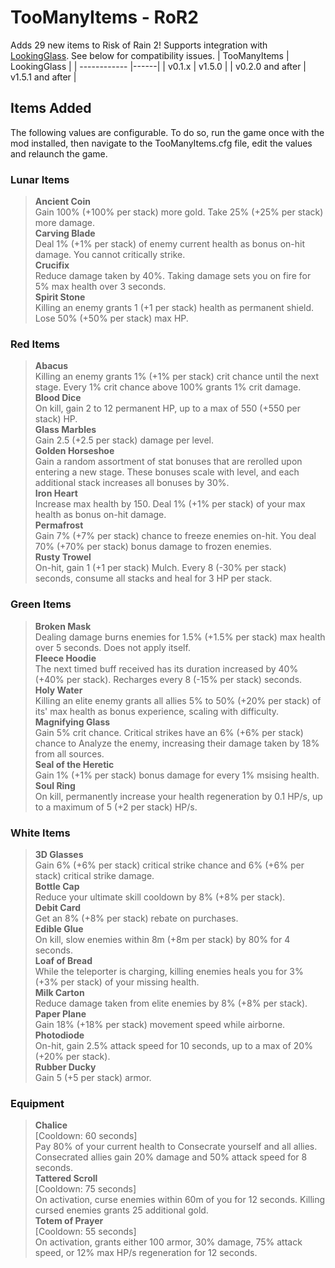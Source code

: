 # TooManyItems - RoR2
Adds 29 new items to Risk of Rain 2!
Supports integration with [LookingGlass](https://thunderstore.io/package/DropPod/LookingGlass/). See below for compatibility issues.
| TooManyItems | LookingGlass |
| ------------ |------|
| v0.1.x           | v1.5.0 |
| v0.2.0 and after | v1.5.1 and after |

## Items Added
The following values are configurable. To do so, run the game once with the mod installed, then navigate to the TooManyItems.cfg file, edit the values and relaunch the game.
### Lunar Items
> **Ancient Coin**  
> Gain 100% (+100% per stack) more gold. Take 25% (+25% per stack) more damage.  
> **Carving Blade**  
> Deal 1% (+1% per stack) of enemy current health as bonus on-hit damage. You cannot critically strike.  
> **Crucifix**  
> Reduce damage taken by 40%. Taking damage sets you on fire for 5% max health over 3 seconds.  
> **Spirit Stone**  
> Killing an enemy grants 1 (+1 per stack) health as permanent shield. Lose 50% (+50% per stack) max HP.  

### Red Items
> **Abacus**  
> Killing an enemy grants 1% (+1% per stack) crit chance until the next stage. Every 1% crit chance above 100% grants 1% crit damage.  
> **Blood Dice**  
> On kill, gain 2 to 12 permanent HP, up to a max of 550 (+550 per stack) HP.  
> **Glass Marbles**  
> Gain 2.5 (+2.5 per stack) damage per level.  
> **Golden Horseshoe**  
> Gain a random assortment of stat bonuses that are rerolled upon entering a new stage. These bonuses scale with level, and each additional stack increases all bonuses by 30%.  
> **Iron Heart**  
> Increase max health by 150. Deal 1% (+1% per stack) of your max health as bonus on-hit damage.  
> **Permafrost**  
> Gain 7% (+7% per stack) chance to freeze enemies on-hit. You deal 70% (+70% per stack) bonus damage to frozen enemies.  
> **Rusty Trowel**  
> On-hit, gain 1 (+1 per stack) Mulch. Every 8 (-30% per stack) seconds, consume all stacks and heal for 3 HP per stack.  

### Green Items
> **Broken Mask**  
> Dealing damage burns enemies for 1.5% (+1.5% per stack) max health over 5 seconds. Does not apply itself.  
> **Fleece Hoodie**  
> The next timed buff received has its duration increased by 40% (+40% per stack). Recharges every 8 (-15% per stack) seconds.  
> **Holy Water**  
> Killing an elite enemy grants all allies 5% to 50% (+20% per stack) of its' max health as bonus experience, scaling with difficulty.  
> **Magnifying Glass**  
> Gain 5% crit chance. Critical strikes have an 6% (+6% per stack) chance to Analyze the enemy, increasing their damage taken by 18% from all sources.  
> **Seal of the Heretic**  
> Gain 1% (+1% per stack) bonus damage for every 1% msising health.  
> **Soul Ring**  
> On kill, permanently increase your health regeneration by 0.1 HP/s, up to a maximum of 5 (+2 per stack) HP/s.  

### White Items
> **3D Glasses**  
> Gain 6% (+6% per stack) critical strike chance and 6% (+6% per stack) critical strike damage.  
> **Bottle Cap**  
> Reduce your ultimate skill cooldown by 8% (+8% per stack).  
> **Debit Card**  
> Get an 8% (+8% per stack) rebate on purchases.  
> **Edible Glue**  
> On kill, slow enemies within 8m (+8m per stack) by 80% for 4 seconds.  
> **Loaf of Bread**  
> While the teleporter is charging, killing enemies heals you for 3% (+3% per stack) of your missing health.  
> **Milk Carton**  
> Reduce damage taken from elite enemies by 8% (+8% per stack).  
> **Paper Plane**  
> Gain 18% (+18% per stack) movement speed while airborne.  
> **Photodiode**  
> On-hit, gain 2.5% attack speed for 10 seconds, up to a max of 20% (+20% per stack).  
> **Rubber Ducky**  
> Gain 5 (+5 per stack) armor.  

### Equipment
> **Chalice**  
> [Cooldown: 60 seconds]  
> Pay 80% of your current health to Consecrate yourself and all allies. Consecrated allies gain 20% damage and 50% attack speed for 8 seconds.  
> **Tattered Scroll**  
> [Cooldown: 75 seconds]  
> On activation, curse enemies within 60m of you for 12 seconds. Killing cursed enemies grants 25 additional gold.  
> **Totem of Prayer**  
> [Cooldown: 55 seconds]  
> On activation, grants either 100 armor, 30% damage, 75% attack speed, or 12% max HP/s regeneration for 12 seconds.  